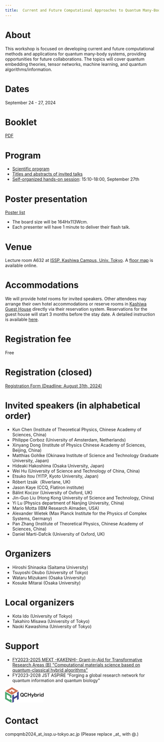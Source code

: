 ```yaml
---
title:  Current and Future Computational Approaches to Quantum Many-Body Systems 2024 (CompQMB2024)
---
```


# About
This workshop is focused on developing current and future computational methods and applications for quantum many-body systems, providing opportunities for future collaborations. The topics will cover quantum embedding theories, tensor networks, machine learning, and quantum algorithms/information.

# Dates 
September 24 - 27, 2024

# Booklet
[PDF](/assets/booklet.pdf)

# Program
* [Scientific program](/assets/program.pdf)
* [Titles and abstracts of invited talks](invitedtalks.html)
* [Self-organized hands-on session](self-organized-hands-on.html): 15:10-18:00, September 27th


# Poster presentation
[Poster list](/assets/posters.pdf)
* The board size will be 164Hx113Wcm.
* Each presenter will have 1 minute to deliver their flash talk.

# Venue
Lecture room A632 at [ISSP, Kashiwa Campus, Univ. Tokyo](https://www.issp.u-tokyo.ac.jp/maincontents/access_en.html).
A [floor map](https://www.issp.u-tokyo.ac.jp/maincontents/floor6f_en.html) is available online.

# Accommodations
We will provide hotel rooms for invited speakers. Other attendees may arrange their own hotel accommodations or reserve rooms in [Kashiwa Guest House](https://www.issp.u-tokyo.ac.jp/maincontents/accommodation_en.html) directly via their reservation system. Reservations for the guest house will start 3 months before the stay date. A detailed instruction is available [here](guesthouse.html).

# Registration fee
Free

# Registration (closed)
[Registration Form (Deadline: August 31th, 2024)](https://docs.google.com/forms/d/e/1FAIpQLSe7M6RfsJytfHC5PCLPmocCSD892kNlp1UbHUILVzSPtYQrYA/viewform)


# Invited speakers (in alphabetical order)
* Kun Chen (Institute of Theoretical Physics, Chinese Academy of Sciences, China)
* Philippe Corboz (University of Amsterdam, Netherlands)
* Xinyang Dong (Institute of Physics Chinese Academy of Sciences, Beijing, China)
* Matthias Gohlke (Okinawa Institute of Science and Technology Graduate University, Japan)
* Hideaki Hakoshima (Osaka University, Japan)
* Wei Hu (University of Science and Technology of China, China)
* Etsuko Itou (YITP, Kyoto University, Japan)
* Róbert Izsák（Riverlane, UK)
* Jason Kaye (CCQ, Flatiron institute)
* Bálint Koczor (University of Oxford, UK)
* Jin-Guo Liu (Hong Kong University of Science and Technology, China)
* Yi Lu (Physics department of Nanjing University, China)
* Mario Motta (IBM Research Almaden, USA)
* Alexander Wietek (Max Planck Institute for the Physics of Complex Systems, Germany)
* Pan Zhang (Institute of Theoretical Physics, Chinese Academy of Sciences, China)
* Daniel Marti-Dafcik (University of Oxford, UK)

# Organizers
* Hiroshi Shinaoka (Saitama University)
* Tsuyoshi Okubo (University of Tokyo)
* Wataru Mizukami (Osaka University)
* Kosuke Mitarai (Osaka University)

# Local organizers
* Kota Ido (University of Tokyo)
* Takahiro Misawa (University of Tokyo)
* Naoki Kawashima (University of Tokyo)

# Support
* [FY2023-2025 MEXT -KAKENHI- Grant-in-Aid for Transformative Research Areas (B) "Computational materials science based on quantum-classical hybrid algorithms"](https://qc-hybrid.github.io)
* FY2023-2028 JST ASPIRE "Forging a global research network for quantum information and quantum biology"


<img src="./QCHybrid-logo-RGB03.png" alt="FWF" width="25%"/>

# Contact
compqmb2024_at_issp.u-tokyo.ac.jp (Please replace \_at\_ with @.)

